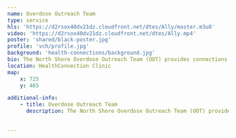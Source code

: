 ```yaml
---
name: Overdose Outreach Team
type: service
hls: 'https://d2rsox40dv21dz.cloudfront.net/dtes/Ally/master.m3u8'
video: 'https://d2rsox40dv21dz.cloudfront.net/dtes/Ally.mp4'
poster: 'shared/black-poster.jpg'
profile: 'vch/profile.jpg'
background: 'health-connections/background.jpg'
bio: The North Shore Overdose Outreach Team (OOT) provides connections for people residing in North and West Vancouver, who have recently experienced opioid overdose and/or are at high risk for opioid overdose to substance use care and support.
location: HealthConnection Clinic
map:
    x: 725
    y: 465

additional-info: 
    - title: Overdose Outreach Team
      description: The North Shore Overdose Outreach Team (OOT) provides connections for people residing in North and West Vancouver, who have recently experienced opioid overdose and/or are at high risk for opioid overdose to substance use care and support. The service includes navigation to appropriate health and treatment services, support in accessing opioid agonist therapy, and overdose prevention education.
    

---
```

